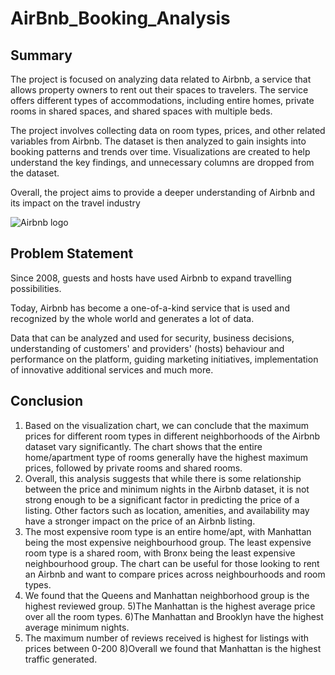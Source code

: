 # AirBnb_Booking_Analysis

## Summary
The project is focused on analyzing data related to Airbnb, a service that allows property owners to rent out their spaces to travelers. The service offers different types of accommodations, including entire homes, private rooms in shared spaces, and shared spaces with multiple beds.

The project involves collecting data on room types, prices, and other related variables from Airbnb. The dataset is then analyzed to gain insights into booking patterns and trends over time. Visualizations are created to help understand the key findings, and unnecessary columns are dropped from the dataset.

Overall, the project aims to provide a deeper understanding of Airbnb and its impact on the travel industry

![Airbnb logo](https://github.com/vaishnavitechcoder/AirBnb_Booking_Analysis/assets/133495294/b27cf832-4b57-4932-a561-ca7aa8c82ea2)

## Problem Statement
Since 2008, guests and hosts have used Airbnb to expand travelling possibilities.

Today, Airbnb has become a one-of-a-kind service that is used and recognized by the whole world and generates a lot of data.

Data that can be analyzed and used for security, business decisions, understanding of customers' and providers' (hosts) behaviour and performance on the platform, guiding marketing initiatives, implementation of innovative additional services and much more.

## Conclusion
1) Based on the visualization chart, we can conclude that the maximum prices for different room types in different neighborhoods of the Airbnb dataset vary significantly. The chart shows that the entire home/apartment type of rooms generally have the highest maximum prices, followed by private rooms and shared rooms.
2) Overall, this analysis suggests that while there is some relationship between the price and minimum nights in the Airbnb dataset, it is not strong enough to be a significant factor in predicting the price of a listing. Other factors such as location, amenities, and availability may have a stronger impact on the price of an Airbnb listing.
3) The most expensive room type is an entire home/apt, with Manhattan being the most expensive neighbourhood group. The least expensive room type is a shared room, with Bronx being the least expensive neighbourhood group. The chart can be useful for those looking to rent an Airbnb and want to compare prices across neighbourhoods and room types.
4) We found that the Queens and Manhattan neighborhood group is the highest reviewed group.
5)The Manhattan is the highest average price over all the room types.
6)The Manhattan and Brooklyn have the highest average minimum nights.
7) The maximum number of reviews received is highest for listings with prices between 0-200
8)Overall we found that Manhattan is the highest traffic generated.
